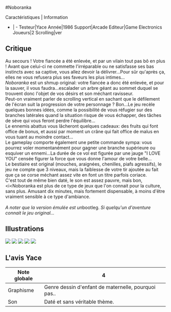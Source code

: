 #Noboranka

Caractéristiques | Information
- | -
Testeur|Yace
Année|1986
Support|Arcade
Editeur|Game Electronics
Joueurs|2
Scrolling|ver

## Critique
Au secours ! Votre fiancée a été enlevée, et par un vilain tout pas bô en plus ! Avant que celui-ci ne commette l'irréparable ou ne satisfasse ses bas instincts avec sa captive, vous allez devoir la délivrer...Pour sûr qu'après ça, elles ne vous refusera plus ses faveurs les plus intimes...<br/><i>Noboranka</i> est un shmup original: votre fiancée a donc été enlevée, et pour la sauver, il vous faudra...escalader un arbre géant au sommet duquel se trouvent donc l'objet de vos désirs et son méchant ravisseur.<br/>Peut-on vraiment parler de scrolling vertical en sachant que le défilement de l'écran suit la progression de votre personnage ? Bon...Le jeu recèle quelques bonnes idées, comme la possibilité de vous réfugier sur des branches latérales quand la situation risque de vous échapper, des tâches de sève qui vous feront perdre l'équilibre...<br/>Le ennemis abattus vous lâcheront quelques cadeaux: des fruits qui font office de bonus, et aussi par moment un crâne qui fait office de malus en vous tuant au moindre contact...<br/>Le gameplay comporte également une petite commande sympa: vous pourrez voler momentanément pour gagner une branche supérieure ou esquiver un ennemi...La durée de ce vol est figurée par une jauge "I LOVE YOU" censée figurer la force que vous donne l'amour de votre belle...<br/>Le bestiaire est original (mouches, araignées, chenilles, piafs agressifs), le jeu ne compte que 3 niveaux, mais la faiblesse de votre tir ajoutée au fait que ça se corse méchant assez vite en font un titre parfois coriace.<br/>C'est tout de même bien daté, le son est assez pauvre, mais bon, <i<Noboranka</i> est plus de ce  type de jeux que l'on connait pour la culture, sans plus. Amusant dix minutes, mais fortement dispensable, à moins d'être vraiment sensible à ce type d'ambiance.<br/><br/><i>A noter que la version émulée est un</i>bootleg. <i> Si quelqu'un d'aventure connait le jeu original...</i>

## Illustrations
![](http://www.shmup.com/images/thumbs/img_fiche_1_920.png)
![](http://www.shmup.com/images/thumbs/img_fiche_2_920.png)
![](http://www.shmup.com/images/thumbs/img_fiche_3_920.png)
![](http://www.shmup.com/images/thumbs/)
![](http://www.shmup.com/images/thumbs/)

## L'avis Yace
Note globale|4
-|-
Graphisme|Genre dessin d'enfant de maternelle, pourquoi pas..
Son|Daté et sans véritable thème.
